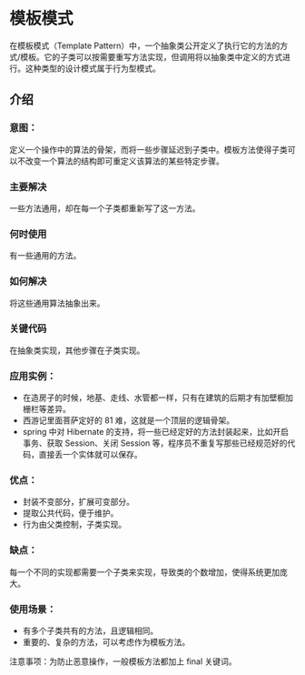 # 模板模式
在模板模式（Template Pattern）中，一个抽象类公开定义了执行它的方法的方式/模板。它的子类可以按需要重写方法实现，但调用将以抽象类中定义的方式进行。这种类型的设计模式属于行为型模式。

## 介绍

### 意图：
定义一个操作中的算法的骨架，而将一些步骤延迟到子类中。模板方法使得子类可以不改变一个算法的结构即可重定义该算法的某些特定步骤。

### 主要解决
一些方法通用，却在每一个子类都重新写了这一方法。

### 何时使用
有一些通用的方法。

### 如何解决
将这些通用算法抽象出来。

### 关键代码
在抽象类实现，其他步骤在子类实现。

### 应用实例： 
* 在造房子的时候，地基、走线、水管都一样，只有在建筑的后期才有加壁橱加栅栏等差异。 
* 西游记里面菩萨定好的 81 难，这就是一个顶层的逻辑骨架。 
* spring 中对 Hibernate 的支持，将一些已经定好的方法封装起来，比如开启事务、获取 Session、关闭 Session 等，程序员不重复写那些已经规范好的代码，直接丢一个实体就可以保存。

### 优点： 
* 封装不变部分，扩展可变部分。
* 提取公共代码，便于维护。 
* 行为由父类控制，子类实现。

### 缺点：
每一个不同的实现都需要一个子类来实现，导致类的个数增加，使得系统更加庞大。

### 使用场景： 
* 有多个子类共有的方法，且逻辑相同。 
* 重要的、复杂的方法，可以考虑作为模板方法。

注意事项：为防止恶意操作，一般模板方法都加上 final 关键词。